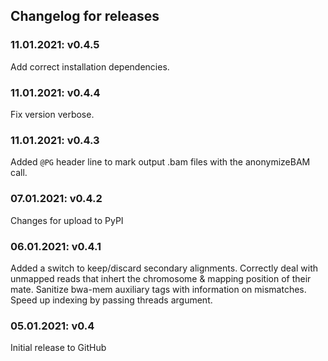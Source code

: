 ## Changelog for releases
### 11.01.2021: v0.4.5
Add correct installation dependencies.
### 11.01.2021: v0.4.4
Fix version verbose.
### 11.01.2021: v0.4.3
Added `@PG` header line to mark output .bam files with the anonymizeBAM call.
### 07.01.2021: v0.4.2
Changes for upload to PyPI
### 06.01.2021: v0.4.1
Added a switch to keep/discard secondary alignments.
Correctly deal with unmapped reads that inhert the chromosome & mapping position of their mate.
Sanitize bwa-mem auxiliary tags with information on mismatches.
Speed up indexing by passing threads argument.
### 05.01.2021: v0.4
Initial release to GitHub
